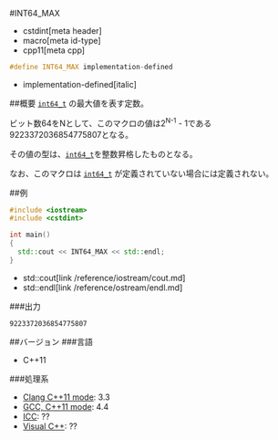 #INT64_MAX
* cstdint[meta header]
* macro[meta id-type]
* cpp11[meta cpp]

```cpp
#define INT64_MAX implementation-defined
```
* implementation-defined[italic]

##概要
[`int64_t`](int64_t.md) の最大値を表す定数。

ビット数64をNとして、このマクロの値は2<sup>N-1</sup> - 1である9223372036854775807となる。

その値の型は、[`int64_t`](int64_t.md)を整数昇格したものとなる。

なお、このマクロは [`int64_t`](int64_t.md) が定義されていない場合には定義されない。

##例
```cpp
#include <iostream>
#include <cstdint>

int main()
{
  std::cout << INT64_MAX << std::endl;
}
```
* std::cout[link /reference/iostream/cout.md]
* std::endl[link /reference/ostream/endl.md]


###出力
```
9223372036854775807
```


##バージョン
###言語
- C++11

###処理系
- [Clang C++11 mode](/implementation.md#clang): 3.3
- [GCC, C++11 mode](/implementation.md#gcc): 4.4
- [ICC](/implementation.md#icc): ??
- [Visual C++](/implementation.md#visual_cpp): ??

